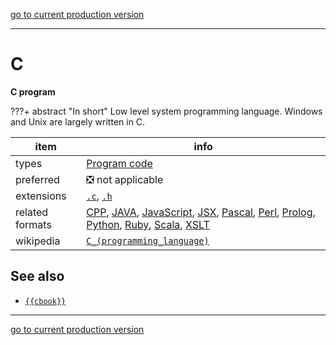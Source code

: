 [go to current production version]({{preferredFormats}})

---



# C

**C program**

???+ abstract "In short"
    Low level system programming language. Windows and Unix are largely written in C.

item | info
--- | ---
types | [Program code](../dataTypes/programCode.md)
preferred | ❎ not applicable
extensions | [`.c`](../extensions/c.md), [`.h`](../extensions/h.md)
related formats | [CPP](../fileFormats/cpp.md), [JAVA](../fileFormats/java.md), [JavaScript](../fileFormats/javascript.md), [JSX](../fileFormats/jsx.md), [Pascal](../fileFormats/pascal.md), [Perl](../fileFormats/perl.md), [Prolog](../fileFormats/prolog.md), [Python](../fileFormats/python.md), [Ruby](../fileFormats/ruby.md), [Scala](../fileFormats/scala.md), [XSLT](../fileFormats/xslt.md)
wikipedia | [`C_(programming_language)`]({{wikipedia}}/C_(programming_language))



## See also
*   [`{{cbook}}`]({{cbook}})




---

[go to current production version]({{preferredFormats}})
